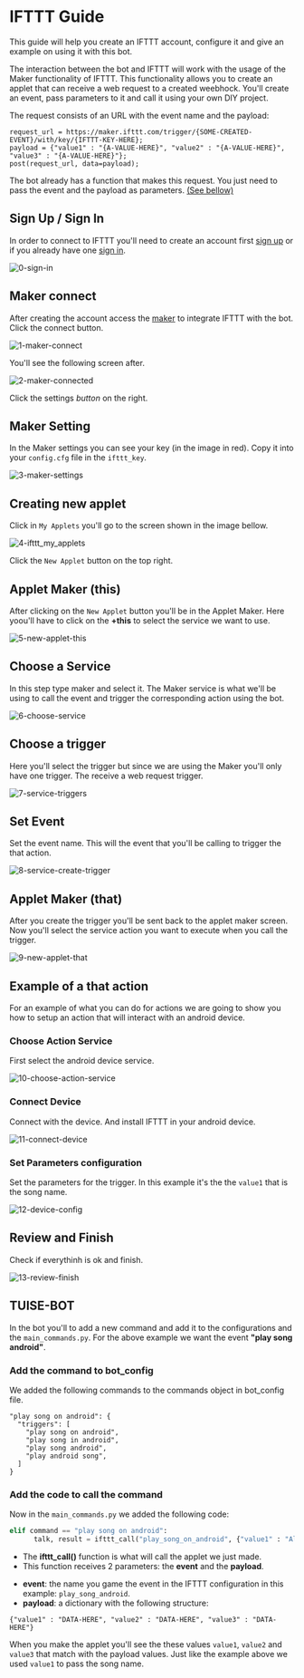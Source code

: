 # IFTTT Guide

This guide will help you create an IFTTT account, configure it and give an example on using it with this bot.

The interaction between the bot and IFTTT will work with the usage of the Maker functionality of IFTTT. This functionality allows you to create an applet that can receive a web request to a created weebhock. You'll create an event, pass parameters to it and call it using your own DIY project.

The request consists of an URL with the event name and the payload:
```
request_url = https://maker.ifttt.com/trigger/{SOME-CREATED-EVENT}/with/key/{IFTTT-KEY-HERE};
payload = {"value1" : "{A-VALUE-HERE}", "value2" : "{A-VALUE-HERE}", "value3" : "{A-VALUE-HERE}"};
post(request_url, data=payload);
```

The bot already has a function that makes this request. You just need to pass the event and the payload as parameters. [(See bellow)](#TUISE-BOT)


## Sign Up / Sign In
In order to connect to IFTTT you'll need to create an account first [sign up](https://ifttt.com/join) or if you already have one [sign in](https://ifttt.com/login).

![0-sign-in](http://i.imgur.com/Azs8pih.png)


## Maker connect
After creating the account access the [maker](https://ifttt.com/maker) to integrate IFTTT with the bot. Click the connect button.

![1-maker-connect](http://i.imgur.com/ljX3y7F.png)

You'll see the following screen after.

![2-maker-connected](http://i.imgur.com/GMRFcor.png)

Click the settings *button* on the right.


## Maker Setting
In the Maker settings you can see your key (in the image in red). Copy it into your `config.cfg` file in the `ifttt_key`.

![3-maker-settings](http://i.imgur.com/PuvqCns.png)


## Creating new applet
Click in `My Applets` you'll go to the screen shown in the image bellow.

![4-ifttt_my_applets](http://i.imgur.com/4nSDLGP.png)

Click the `New Applet` button on the top right.


## Applet Maker (this)
After clicking on the `New Applet` button you'll be in the Applet Maker.
Here yoou'll have to click on the **+this** to select the service we want to use.

![5-new-applet-this](http://i.imgur.com/KXctlUg.png)


## Choose a Service
In this step type maker and select it. The Maker service is what we'll be using to call the event and trigger the corresponding action using the bot.

![6-choose-service](http://i.imgur.com/cBTD2g5.png)


## Choose a trigger
Here you'll select the trigger but since we are using the Maker you'll only have one trigger. The receive a web request trigger.

![7-service-triggers](http://i.imgur.com/hJDWM67.png)


## Set Event
Set the event name. This will the event that you'll be calling to trigger the that action.

![8-service-create-trigger](http://i.imgur.com/EFvEKRJ.png)


## Applet Maker (that)
After you create the trigger you'll be sent back to the applet maker screen. Now you'll select the service action you want to execute when you call the trigger.

![9-new-applet-that](http://i.imgur.com/ExHbIYp.png)


## Example of a that action
For an example of what you can do for actions we are going to show you how to setup an action that will interact with an android device.


### Choose Action Service
First select the android device service.

![10-choose-action-service](http://i.imgur.com/YWJ743Q.png)


### Connect Device
Connect with the device. And install IFTTT in your android device.

![11-connect-device](http://i.imgur.com/l77HXxu.png)


### Set Parameters configuration
Set the parameters for the trigger. In this example it's the the `value1` that is the song name.

![12-device-config](http://i.imgur.com/CcikDW7.png)


## Review and Finish
Check if everythinh is ok and finish.

![13-review-finish](http://i.imgur.com/kV14PGl.png)


## TUISE-BOT
In the bot you'll to add a new command and add it to the configurations and the `main_commands.py`.
For the above example we want the event **"play song android"**.

### Add the command to bot_config
We added the following commands to the commands object in bot_config file.

```
"play song on android": {
  "triggers": [
    "play song on android",
    "play song in android",
    "play song android",
    "play android song",
  ]
}
```

### Add the code to call the command
Now in the `main_commands.py` we added the following code:

```python
elif command == "play song on android":
      talk, result = ifttt_call("play_song_on_android", {"value1" : "Alan Walker - Fade", "value2" : "", "value3" : ""})
```

- The **ifttt_call()** function is what will call the applet we just made.
- This function receives 2 parameters: the **event** and the **payload**.
 * **event**: the name you game the event in the IFTTT configuration in this example: `play_song_android`.
 * **payload**: a dictionary with the following structure:
 ```
 {"value1" : "DATA-HERE", "value2" : "DATA-HERE", "value3" : "DATA-HERE"}
 ```
 When you make the applet you'll see the these values `value1`, `value2` and `value3` that match with the payload values. Just like the example above we used `value1` to pass the song name.
